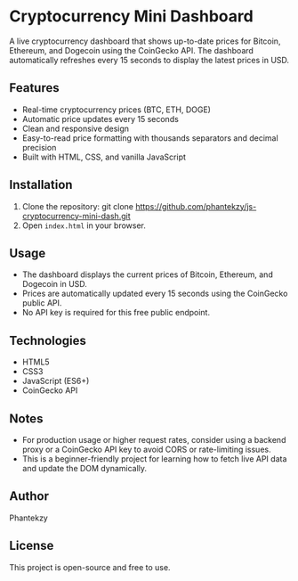 # Cryptocurrency Mini Dashboard

A live cryptocurrency dashboard that shows up-to-date prices for Bitcoin, Ethereum, and Dogecoin using the CoinGecko API. The dashboard automatically refreshes every 15 seconds to display the latest prices in USD.

## Features
- Real-time cryptocurrency prices (BTC, ETH, DOGE)
- Automatic price updates every 15 seconds
- Clean and responsive design
- Easy-to-read price formatting with thousands separators and decimal precision
- Built with HTML, CSS, and vanilla JavaScript

## Installation
1. Clone the repository:
   git clone https://github.com/phantekzy/js-cryptocurrency-mini-dash.git
2. Open `index.html` in your browser.

## Usage
- The dashboard displays the current prices of Bitcoin, Ethereum, and Dogecoin in USD.
- Prices are automatically updated every 15 seconds using the CoinGecko public API.
- No API key is required for this free public endpoint.

## Technologies
- HTML5
- CSS3
- JavaScript (ES6+)
- CoinGecko API

## Notes
- For production usage or higher request rates, consider using a backend proxy or a CoinGecko API key to avoid CORS or rate-limiting issues.
- This is a beginner-friendly project for learning how to fetch live API data and update the DOM dynamically.

## Author
Phantekzy

## License
This project is open-source and free to use.
